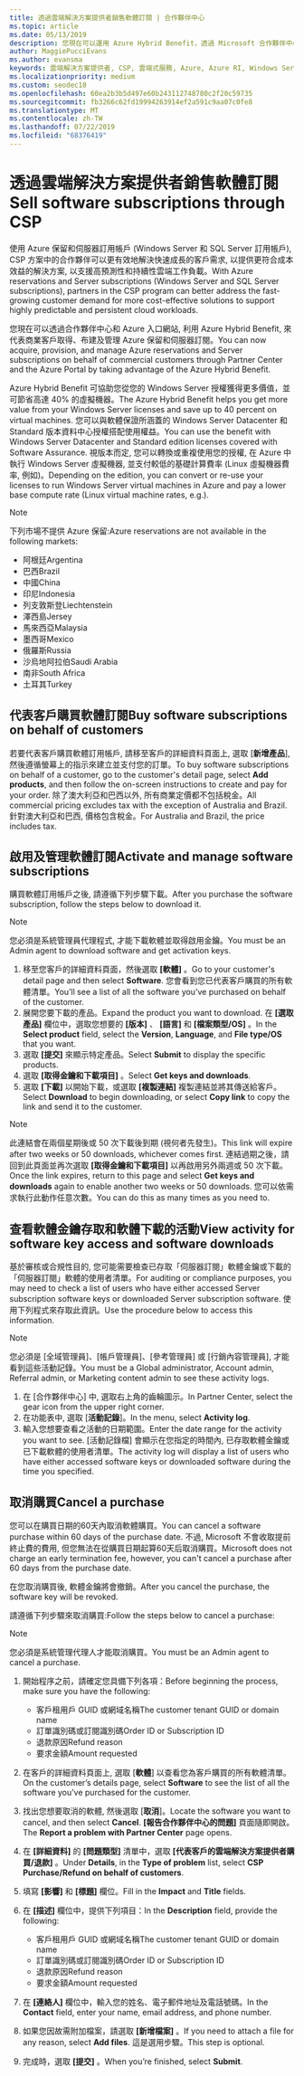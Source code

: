```yaml
---
title: 透過雲端解決方案提供者銷售軟體訂閱 | 合作夥伴中心
ms.topic: article
ms.date: 05/13/2019
description: 您現在可以運用 Azure Hybrid Benefit，透過 Microsoft 合作夥伴中心和 Azure 入口網站，代表商業客戶取得、佈建和管理 Azure 保留的執行個體和伺服器訂閱。
author: MaggiePucciEvans
ms.author: evansma
keywords: 雲端解決方案提供者, CSP, 雲端式服務, Azure, Azure RI, Windows Server, SQL Server, 軟體訂閱
ms.localizationpriority: medium
ms.custom: seodec18
ms.openlocfilehash: 60ea2b3b5d497e60b243112748780c2f20c59735
ms.sourcegitcommit: fb3266c62fd19994263914ef2a591c9aa07c0fe8
ms.translationtype: MT
ms.contentlocale: zh-TW
ms.lasthandoff: 07/22/2019
ms.locfileid: "68376419"
---
```

# <a name="sell-software-subscriptions-through-csp"></a><span data-ttu-id="23763-104">透過雲端解決方案提供者銷售軟體訂閱</span><span class="sxs-lookup"><span data-stu-id="23763-104">Sell software subscriptions through CSP</span></span>

<span data-ttu-id="23763-105">使用 Azure 保留和伺服器訂用帳戶 (Windows Server 和 SQL Server 訂用帳戶), CSP 方案中的合作夥伴可以更有效地解決快速成長的客戶需求, 以提供更符合成本效益的解決方案, 以支援高預測性和持續性雲端工作負載。</span><span class="sxs-lookup"><span data-stu-id="23763-105">With Azure reservations and Server subscriptions (Windows Server and SQL Server subscriptions), partners in the CSP program can better address the fast-growing customer demand for more cost-effective solutions to support highly predictable and persistent cloud workloads.</span></span> 

<span data-ttu-id="23763-106">您現在可以透過合作夥伴中心和 Azure 入口網站, 利用 Azure Hybrid Benefit, 來代表商業客戶取得、布建及管理 Azure 保留和伺服器訂閱。</span><span class="sxs-lookup"><span data-stu-id="23763-106">You can now acquire, provision, and manage Azure reservations and Server subscriptions on behalf of commercial customers through Partner Center and the Azure Portal by taking advantage of the Azure Hybrid Benefit.</span></span> 

<span data-ttu-id="23763-107">Azure Hybrid Benefit 可協助您從您的 Windows Server 授權獲得更多價值，並可節省高達 40% 的虛擬機器。</span><span class="sxs-lookup"><span data-stu-id="23763-107">The Azure Hybrid Benefit helps you get more value from your Windows Server licenses and save up to 40 percent on virtual machines.</span></span> <span data-ttu-id="23763-108">您可以與軟體保證所涵蓋的 Windows Server Datacenter 和 Standard 版本資料中心授權搭配使用權益。</span><span class="sxs-lookup"><span data-stu-id="23763-108">You can use the benefit with Windows Server Datacenter and Standard edition licenses covered with Software Assurance.</span></span> <span data-ttu-id="23763-109">視版本而定, 您可以轉換或重複使用您的授權, 在 Azure 中執行 Windows Server 虛擬機器, 並支付較低的基礎計算費率 (Linux 虛擬機器費率, 例如)。</span><span class="sxs-lookup"><span data-stu-id="23763-109">Depending on the edition, you can convert or re-use your licenses to run Windows Server virtual machines in Azure and pay a lower base compute rate (Linux virtual machine rates, e.g.).</span></span>

> [!NOTE]  
> <span data-ttu-id="23763-110">下列市場不提供 Azure 保留:</span><span class="sxs-lookup"><span data-stu-id="23763-110">Azure reservations are not available in the following markets:</span></span>  
> * <span data-ttu-id="23763-111">阿根廷</span><span class="sxs-lookup"><span data-stu-id="23763-111">Argentina</span></span>
> * <span data-ttu-id="23763-112">巴西</span><span class="sxs-lookup"><span data-stu-id="23763-112">Brazil</span></span>
> * <span data-ttu-id="23763-113">中國</span><span class="sxs-lookup"><span data-stu-id="23763-113">China</span></span>
> * <span data-ttu-id="23763-114">印尼</span><span class="sxs-lookup"><span data-stu-id="23763-114">Indonesia</span></span>
> * <span data-ttu-id="23763-115">列支敦斯登</span><span class="sxs-lookup"><span data-stu-id="23763-115">Liechtenstein</span></span>
> * <span data-ttu-id="23763-116">澤西島</span><span class="sxs-lookup"><span data-stu-id="23763-116">Jersey</span></span>
> * <span data-ttu-id="23763-117">馬來西亞</span><span class="sxs-lookup"><span data-stu-id="23763-117">Malaysia</span></span>
> * <span data-ttu-id="23763-118">墨西哥</span><span class="sxs-lookup"><span data-stu-id="23763-118">Mexico</span></span>
> * <span data-ttu-id="23763-119">俄羅斯</span><span class="sxs-lookup"><span data-stu-id="23763-119">Russia</span></span>
> * <span data-ttu-id="23763-120">沙烏地阿拉伯</span><span class="sxs-lookup"><span data-stu-id="23763-120">Saudi Arabia</span></span>
> * <span data-ttu-id="23763-121">南非</span><span class="sxs-lookup"><span data-stu-id="23763-121">South Africa</span></span>
> * <span data-ttu-id="23763-122">土耳其</span><span class="sxs-lookup"><span data-stu-id="23763-122">Turkey</span></span>

<!--March 20, 2019 - this list of countries was correct as of today. Maggie last updated the list according to FAREAST\v-pubobb in bug 20907186.
-->

## <a name="buy-software-subscriptions-on-behalf-of-customers"></a><span data-ttu-id="23763-123">代表客戶購買軟體訂閱</span><span class="sxs-lookup"><span data-stu-id="23763-123">Buy software subscriptions on behalf of customers</span></span>

<span data-ttu-id="23763-124">若要代表客戶購買軟體訂用帳戶, 請移至客戶的詳細資料頁面上, 選取 [**新增產品**], 然後遵循螢幕上的指示來建立並支付您的訂單。</span><span class="sxs-lookup"><span data-stu-id="23763-124">To buy software subscriptions on behalf of a customer, go to the customer's detail page, select **Add products**, and then follow the on-screen instructions to create and pay for your order.</span></span> <span data-ttu-id="23763-125">除了澳大利亞和巴西以外, 所有商業定價都不包括稅金。</span><span class="sxs-lookup"><span data-stu-id="23763-125">All commercial pricing excludes tax with the exception of Australia and Brazil.</span></span> <span data-ttu-id="23763-126">針對澳大利亞和巴西, 價格包含稅金。</span><span class="sxs-lookup"><span data-stu-id="23763-126">For Australia and Brazil, the price includes tax.</span></span>

## <a name="activate-and-manage-software-subscriptions"></a><span data-ttu-id="23763-127">啟用及管理軟體訂閱</span><span class="sxs-lookup"><span data-stu-id="23763-127">Activate and manage software subscriptions</span></span>

<span data-ttu-id="23763-128">購買軟體訂用帳戶之後, 請遵循下列步驟下載。</span><span class="sxs-lookup"><span data-stu-id="23763-128">After you purchase the software subscription, follow the steps below to download it.</span></span>

>[!NOTE]
><span data-ttu-id="23763-129">您必須是系統管理員代理程式, 才能下載軟體並取得啟用金鑰。</span><span class="sxs-lookup"><span data-stu-id="23763-129">You must be an Admin agent to download software and get activation keys.</span></span>

1. <span data-ttu-id="23763-130">移至您客戶的詳細資料頁面，然後選取 **\[軟體\]** 。</span><span class="sxs-lookup"><span data-stu-id="23763-130">Go to your customer's detail page and then select **Software**.</span></span> <span data-ttu-id="23763-131">您會看到您已代表客戶購買的所有軟體清單。</span><span class="sxs-lookup"><span data-stu-id="23763-131">You’ll see a list of all the software you’ve purchased on behalf of the customer.</span></span> 
2.  <span data-ttu-id="23763-132">展開您要下載的產品。</span><span class="sxs-lookup"><span data-stu-id="23763-132">Expand the product you want to download.</span></span> <span data-ttu-id="23763-133">在 **\[選取產品\]** 欄位中，選取您想要的 **\[版本\]** 、 **\[語言\]** 和 **\[檔案類型/OS\]** 。</span><span class="sxs-lookup"><span data-stu-id="23763-133">In the **Select product** field, select the **Version**, **Language**, and **File type/OS** that you want.</span></span> 
3.  <span data-ttu-id="23763-134">選取 **\[提交\]** 來顯示特定產品。</span><span class="sxs-lookup"><span data-stu-id="23763-134">Select **Submit** to display the specific products.</span></span> 
4.  <span data-ttu-id="23763-135">選取 **\[取得金鑰和下載項目\]** 。</span><span class="sxs-lookup"><span data-stu-id="23763-135">Select **Get keys and downloads**.</span></span> 
5.  <span data-ttu-id="23763-136">選取 **\[下載\]** 以開始下載，或選取 **\[複製連結\]** 複製連結並將其傳送給客戶。</span><span class="sxs-lookup"><span data-stu-id="23763-136">Select **Download** to begin downloading, or select **Copy link** to copy the link and send it to the customer.</span></span> 

>[!NOTE]
><span data-ttu-id="23763-137">此連結會在兩個星期後或 50 次下載後到期 (視何者先發生)。</span><span class="sxs-lookup"><span data-stu-id="23763-137">This link will expire after two weeks or 50 downloads, whichever comes first.</span></span> <span data-ttu-id="23763-138">連結過期之後，請回到此頁面並再次選取 **\[取得金鑰和下載項目\]** 以再啟用另外兩週或 50 次下載。</span><span class="sxs-lookup"><span data-stu-id="23763-138">Once the link expires, return to this page and select **Get keys and downloads** again to enable another two weeks or 50 downloads.</span></span> <span data-ttu-id="23763-139">您可以依需求執行此動作任意次數。</span><span class="sxs-lookup"><span data-stu-id="23763-139">You can do this as many times as you need to.</span></span> 

## <a name="view-activity-for-software-key-access-and-software-downloads"></a><span data-ttu-id="23763-140">查看軟體金鑰存取和軟體下載的活動</span><span class="sxs-lookup"><span data-stu-id="23763-140">View activity for software key access and software downloads</span></span>
<span data-ttu-id="23763-141">基於審核或合規性目的, 您可能需要檢查已存取「伺服器訂閱」軟體金鑰或下載的「伺服器訂閱」軟體的使用者清單。</span><span class="sxs-lookup"><span data-stu-id="23763-141">For auditing or compliance purposes, you may need to check a list of users who have either accessed Server subscription software keys or downloaded Server subscription software.</span></span> <span data-ttu-id="23763-142">使用下列程式來存取此資訊。</span><span class="sxs-lookup"><span data-stu-id="23763-142">Use the procedure below to access this information.</span></span> 

>[!NOTE]
><span data-ttu-id="23763-143">您必須是 [全域管理員]、[帳戶管理員]、[參考管理員] 或 [行銷內容管理員], 才能看到這些活動記錄。</span><span class="sxs-lookup"><span data-stu-id="23763-143">You must be a Global administrator, Account admin, Referral admin, or Marketing content admin to see these activity logs.</span></span> 

1.  <span data-ttu-id="23763-144">在 [合作夥伴中心] 中, 選取右上角的齒輪圖示。</span><span class="sxs-lookup"><span data-stu-id="23763-144">In Partner Center, select the gear icon from the upper right corner.</span></span> 
2.  <span data-ttu-id="23763-145">在功能表中, 選取 [**活動記錄**]。</span><span class="sxs-lookup"><span data-stu-id="23763-145">In the menu, select **Activity log**.</span></span>
3.  <span data-ttu-id="23763-146">輸入您想要查看之活動的日期範圍。</span><span class="sxs-lookup"><span data-stu-id="23763-146">Enter the date range for the activity you want to see.</span></span> <span data-ttu-id="23763-147">[活動記錄檔] 會顯示在您指定的時間內, 已存取軟體金鑰或已下載軟體的使用者清單。</span><span class="sxs-lookup"><span data-stu-id="23763-147">The activity log will display a list of users who have either accessed software keys or downloaded software during the time you specified.</span></span> 

## <a name="cancel-a-purchase"></a><span data-ttu-id="23763-148">取消購買</span><span class="sxs-lookup"><span data-stu-id="23763-148">Cancel a purchase</span></span>

<span data-ttu-id="23763-149">您可以在購買日期的60天內取消軟體購買。</span><span class="sxs-lookup"><span data-stu-id="23763-149">You can cancel a software purchase within 60 days of the purchase date.</span></span> <span data-ttu-id="23763-150">不過, Microsoft 不會收取提前終止費的費用, 但您無法在從購買日期起算60天后取消購買。</span><span class="sxs-lookup"><span data-stu-id="23763-150">Microsoft does not charge an early termination fee, however, you can't cancel a purchase after 60 days from the purchase date.</span></span>

<span data-ttu-id="23763-151">在您取消購買後, 軟體金鑰將會撤銷。</span><span class="sxs-lookup"><span data-stu-id="23763-151">After you cancel the purchase, the software key will be revoked.</span></span> 

<span data-ttu-id="23763-152">請遵循下列步驟來取消購買:</span><span class="sxs-lookup"><span data-stu-id="23763-152">Follow the steps below to cancel a purchase:</span></span>

>[!NOTE]
><span data-ttu-id="23763-153">您必須是系統管理代理人才能取消購買。</span><span class="sxs-lookup"><span data-stu-id="23763-153">You must be an Admin agent to cancel a purchase.</span></span> 

1.  <span data-ttu-id="23763-154">開始程序之前，請確定您具備下列各項：</span><span class="sxs-lookup"><span data-stu-id="23763-154">Before beginning the process, make sure you have the following:</span></span>
    -   <span data-ttu-id="23763-155">客戶租用戶 GUID 或網域名稱</span><span class="sxs-lookup"><span data-stu-id="23763-155">The customer tenant GUID or domain name</span></span>
    -   <span data-ttu-id="23763-156">訂單識別碼或訂閱識別碼</span><span class="sxs-lookup"><span data-stu-id="23763-156">Order ID or Subscription ID</span></span>
    -   <span data-ttu-id="23763-157">退款原因</span><span class="sxs-lookup"><span data-stu-id="23763-157">Refund reason</span></span>
    -   <span data-ttu-id="23763-158">要求金額</span><span class="sxs-lookup"><span data-stu-id="23763-158">Amount requested</span></span>

2.  <span data-ttu-id="23763-159">在客戶的詳細資料頁面上, 選取 [**軟體**] 以查看您為客戶購買的所有軟體清單。</span><span class="sxs-lookup"><span data-stu-id="23763-159">On the customer’s details page, select **Software** to see the list of all the software you’ve purchased for the customer.</span></span> 

3.  <span data-ttu-id="23763-160">找出您想要取消的軟體, 然後選取 [**取消**]。</span><span class="sxs-lookup"><span data-stu-id="23763-160">Locate the software you want to cancel, and then select **Cancel**.</span></span> <span data-ttu-id="23763-161">**\[報告合作夥伴中心的問題\]** 頁面隨即開啟。</span><span class="sxs-lookup"><span data-stu-id="23763-161">The **Report a problem with Partner Center** page opens.</span></span> 

4.  <span data-ttu-id="23763-162">在 **\[詳細資料\]** 的 **\[問題類型\]** 清單中，選取 **\[代表客戶的雲端解決方案提供者購買/退款\]** 。</span><span class="sxs-lookup"><span data-stu-id="23763-162">Under **Details**, in the **Type of problem** list, select **CSP Purchase/Refund on behalf of customers**.</span></span>

5.  <span data-ttu-id="23763-163">填寫 **\[影響\]** 和 **\[標題\]** 欄位。</span><span class="sxs-lookup"><span data-stu-id="23763-163">Fill in the **Impact** and **Title** fields.</span></span> 

6.  <span data-ttu-id="23763-164">在 **\[描述\]** 欄位中，提供下列項目：</span><span class="sxs-lookup"><span data-stu-id="23763-164">In the **Description** field, provide the following:</span></span> 
    -   <span data-ttu-id="23763-165">客戶租用戶 GUID 或網域名稱</span><span class="sxs-lookup"><span data-stu-id="23763-165">The customer tenant GUID or domain name</span></span>
    -   <span data-ttu-id="23763-166">訂單識別碼或訂閱識別碼</span><span class="sxs-lookup"><span data-stu-id="23763-166">Order ID or Subscription ID</span></span>
    -   <span data-ttu-id="23763-167">退款原因</span><span class="sxs-lookup"><span data-stu-id="23763-167">Refund reason</span></span>
    -   <span data-ttu-id="23763-168">要求金額</span><span class="sxs-lookup"><span data-stu-id="23763-168">Amount requested</span></span>

7.  <span data-ttu-id="23763-169">在 **\[連絡人\]** 欄位中，輸入您的姓名、電子郵件地址及電話號碼。</span><span class="sxs-lookup"><span data-stu-id="23763-169">In the **Contact** field, enter your name, email address, and phone number.</span></span> 

8.  <span data-ttu-id="23763-170">如果您因故需附加檔案，請選取 **\[新增檔案\]** 。</span><span class="sxs-lookup"><span data-stu-id="23763-170">If you need to attach a file for any reason, select **Add files**.</span></span> <span data-ttu-id="23763-171">這是選用步驟。</span><span class="sxs-lookup"><span data-stu-id="23763-171">This step is optional.</span></span> 

9.  <span data-ttu-id="23763-172">完成時，選取 **\[提交\]** 。</span><span class="sxs-lookup"><span data-stu-id="23763-172">When you’re finished, select **Submit**.</span></span>
